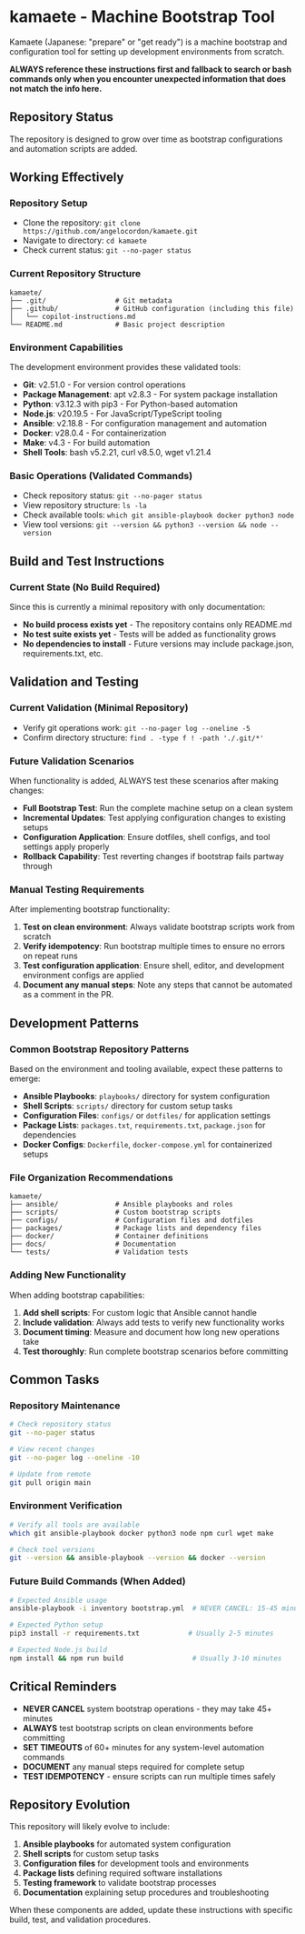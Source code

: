 # kamaete - Machine Bootstrap Tool

Kamaete (Japanese: "prepare" or "get ready") is a machine bootstrap and configuration tool for setting up development environments from scratch.

**ALWAYS reference these instructions first and fallback to search or bash commands only when you encounter unexpected information that does not match the info here.**

## Repository Status

The repository is designed to grow over time as bootstrap configurations and automation scripts are added.

## Working Effectively

### Repository Setup

- Clone the repository: `git clone https://github.com/angelocordon/kamaete.git`
- Navigate to directory: `cd kamaete`
- Check current status: `git --no-pager status`

### Current Repository Structure

```
kamaete/
├── .git/                 # Git metadata
├── .github/              # GitHub configuration (including this file)
│   └── copilot-instructions.md
└── README.md             # Basic project description
```

### Environment Capabilities

The development environment provides these validated tools:

- **Git**: v2.51.0 - For version control operations
- **Package Management**: apt v2.8.3 - For system package installation
- **Python**: v3.12.3 with pip3 - For Python-based automation
- **Node.js**: v20.19.5 - For JavaScript/TypeScript tooling
- **Ansible**: v2.18.8 - For configuration management and automation
- **Docker**: v28.0.4 - For containerization
- **Make**: v4.3 - For build automation
- **Shell Tools**: bash v5.2.21, curl v8.5.0, wget v1.21.4

### Basic Operations (Validated Commands)

- Check repository status: `git --no-pager status`
- View repository structure: `ls -la`
- Check available tools: `which git ansible-playbook docker python3 node`
- View tool versions: `git --version && python3 --version && node --version`

## Build and Test Instructions

### Current State (No Build Required)

Since this is currently a minimal repository with only documentation:

- **No build process exists yet** - The repository contains only README.md
- **No test suite exists yet** - Tests will be added as functionality grows
- **No dependencies to install** - Future versions may include package.json, requirements.txt, etc.

## Validation and Testing

### Current Validation (Minimal Repository)

- Verify git operations work: `git --no-pager log --oneline -5`
- Confirm directory structure: `find . -type f ! -path './.git/*'`

### Future Validation Scenarios

When functionality is added, ALWAYS test these scenarios after making changes:

- **Full Bootstrap Test**: Run the complete machine setup on a clean system
- **Incremental Updates**: Test applying configuration changes to existing setups
- **Configuration Application**: Ensure dotfiles, shell configs, and tool settings apply properly
- **Rollback Capability**: Test reverting changes if bootstrap fails partway through

### Manual Testing Requirements

After implementing bootstrap functionality:

1. **Test on clean environment**: Always validate bootstrap scripts work from scratch
2. **Verify idempotency**: Run bootstrap multiple times to ensure no errors on repeat runs
3. **Test configuration application**: Ensure shell, editor, and development environment configs are applied
4. **Document any manual steps**: Note any steps that cannot be automated as a comment in the PR.

## Development Patterns

### Common Bootstrap Repository Patterns

Based on the environment and tooling available, expect these patterns to emerge:

- **Ansible Playbooks**: `playbooks/` directory for system configuration
- **Shell Scripts**: `scripts/` directory for custom setup tasks
- **Configuration Files**: `configs/` or `dotfiles/` for application settings
- **Package Lists**: `packages.txt`, `requirements.txt`, `package.json` for dependencies
- **Docker Configs**: `Dockerfile`, `docker-compose.yml` for containerized setups

### File Organization Recommendations

```
kamaete/
├── ansible/              # Ansible playbooks and roles
├── scripts/              # Custom bootstrap scripts
├── configs/              # Configuration files and dotfiles
├── packages/             # Package lists and dependency files
├── docker/               # Container definitions
├── docs/                 # Documentation
└── tests/                # Validation tests
```

### Adding New Functionality

When adding bootstrap capabilities:

1. **Add shell scripts**: For custom logic that Ansible cannot handle
2. **Include validation**: Always add tests to verify new functionality works
3. **Document timing**: Measure and document how long new operations take
4. **Test thoroughly**: Run complete bootstrap scenarios before committing

## Common Tasks

### Repository Maintenance

```bash
# Check repository status
git --no-pager status

# View recent changes
git --no-pager log --oneline -10

# Update from remote
git pull origin main
```

### Environment Verification

```bash
# Verify all tools are available
which git ansible-playbook docker python3 node npm curl wget make

# Check tool versions
git --version && ansible-playbook --version && docker --version
```

### Future Build Commands (When Added)

```bash
# Expected Ansible usage
ansible-playbook -i inventory bootstrap.yml  # NEVER CANCEL: 15-45 minutes

# Expected Python setup
pip3 install -r requirements.txt            # Usually 2-5 minutes

# Expected Node.js build
npm install && npm run build                 # Usually 3-10 minutes
```

## Critical Reminders

- **NEVER CANCEL** system bootstrap operations - they may take 45+ minutes
- **ALWAYS** test bootstrap scripts on clean environments before committing
- **SET TIMEOUTS** of 60+ minutes for any system-level automation commands
- **DOCUMENT** any manual steps required for complete setup
- **TEST IDEMPOTENCY** - ensure scripts can run multiple times safely

## Repository Evolution

This repository will likely evolve to include:

1. **Ansible playbooks** for automated system configuration
2. **Shell scripts** for custom setup tasks
3. **Configuration files** for development tools and environments
4. **Package lists** defining required software installations
5. **Testing framework** to validate bootstrap processes
6. **Documentation** explaining setup procedures and troubleshooting

When these components are added, update these instructions with specific build, test, and validation procedures.
